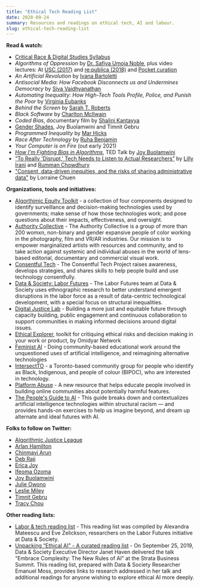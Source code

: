```yaml
---
title: "Ethical Tech Reading List"
date: 2020-09-24
summary: Resources and readings on ethical tech, AI and labour.
slug: ethical-tech-reading-list
---
```


**Read & watch:**

- [Critical Race & Digital Studies Syllabus](https://criticalracedigitalstudies.com/syllabus/)
- _Algorithms of Oppression_ by [Dr. Safiya Umoja Noble](https://twitter.com/safiyanoble), plus video lectures: At [USC (2017)](https://www.youtube.com/watch?v=oqelqdDIDSs) and [re:publica (2018)](https://www.youtube.com/watch?v=Q7yFysTBpAo) and [Pocket curation](https://blog.getpocket.com/2020/06/the-bias-embedded-in-algorithms/)
- _An Artificial Revolution_ by [Ivana Bartoletti](https://twitter.com/IvanaBartoletti)
- _Antisocial Media: How Facebook Disconnects us and Undermines Democracy_ by [Siva Vaidhyanathan](https://twitter.com/sivavaid)
- _Automating Inequality: How High-Tech Tools Profile, Police, and Punish the Poor_ by [Virginia Eubanks](https://twitter.com/PopTechWorks)
- _Behind the Screen_ by [Sarah T. Roberts](https://twitter.com/ubiquity75)
- _Black Software_ by [Charlton McIlwain](https://twitter.com/cmcilwain)
- _Coded Bias_, documentary film by [Shalini Kantayya](https://twitter.com/shalinikantayya)
- [Gender Shades](http://gendershades.org/), Joy Buolamwini and Timnit Gebru
- _Programmed Inequality_ by [Mar Hicks](https://twitter.com/histoftech)
- _Race After Technology_ by [Ruha Benjamin](https://twitter.com/ruha9)
- _Your Computer is on Fire_ (out early 2021)
- [_How I’m Fighting Bias in Algorithms_](https://www.ted.com/talks/joy_buolamwini_how_i_m_fighting_bias_in_algorithms), TED Talk by [Joy Buolamwini](https://twitter.com/jovialjoy)
- [“To Really 'Disrupt,' Tech Needs to Listen to Actual Researchers”](https://www.wired.com/story/tech-needs-to-listen-to-actual-researchers/) by [Lilly Irani](https://twitter.com/gleemie) and [Rumman Chowdhury](https://twitter.com/ruchowdh)
- ["Consent, data-driven inequities, and the risks of sharing administrative data"](https://poweredbydata.org/blog/2018/6/25/risks-of-sharing-administrative-data) by Lorraine Chuen

**Organizations, tools and initiatives:**

- [Algorthimic Equity Toolkit](https://critplat.org/aekit/) - a collection of four components designed to identify surveillance and decision-making technologies used by governments; make sense of how those technologies work; and pose questions about their impacts, effectiveness, and oversight.
- [Authority Collective](https://authoritycollective.org/) - The Authority Collective is a group of more than 200 womxn, non-binary and gender expansive people of color working in the photography, film and VR/AR industries. Our mission is to empower marginalized artists with resources and community, and to take action against systemic and individual abuses in the world of lens-based editorial, documentary and commercial visual work.
- [Consentful Tech](https://www.consentfultech.io/) - The Consentful Tech Project raises awareness, develops strategies, and shares skills to help people build and use technology consentfully.
- [Data & Society: Labor Futures](https://datasociety.net/research/labor_futures/) - The Labor Futures team at Data & Society uses ethnographic research to better understand emergent disruptions in the labor force as a result of data-centric technological development, with a special focus on structural inequalities.
- [Digital Justice Lab](https://digitaljusticelab.ca/about) - Building a more just and equitable future through capacity building, public engagement and continuous collaboration to support communities in making informed decisions around digital issues.
- [Ethical Explorer](https://ethicalexplorer.org/), toolkit for critiquing ethical risks and decision making in your work or product, by Omidyar Network
- [Feminist AI](https://www.feminist.ai/) - Doing community-based educational work around the unquestioned uses of artificial intelligence, and reimagining alternative technologies
- [IntersectTO](https://intersectto.gitbook.io/community/) - a Toronto-based community group for people who identify as Black, Indigenous, and people of colour (BIPOC), who are interested in technology.
- [Platform Abuse](https://www.platformabuse.org/) - A new resource that helps educate people involved in building online communities about potentially harmful features.
- [The People's Guide to AI](https://alliedmedia.org/resources/peoples-guide-to-ai) - This guide breaks down and contextualizes artificial intelligence technologies within structural racism — and provides hands-on exercises to help us imagine beyond, and dream up alternate and ideal futures with AI.

**Folks to follow on Twitter:**

- [Algorithmic Justice League](https://twitter.com/AJLUnited)
- [Arlan Hamilton](https://twitter.com/ArlanWasHere)
- [Chinmayi Arun](https://twitter.com/chinmayiarun)
- [Deb Raji](https://twitter.com/rajiinio)
- [Erica Joy](https://twitter.com/EricaJoy)
- [Ifeoma Ozoma](https://twitter.com/IfeomaOzoma)
- [Joy Buolamwini](https://twitter.com/jovialjoy)
- [Julie Owono](https://twitter.com/JulieOwono)
- [Leslie Miley](https://twitter.com/shaft)
- [Timnit Gebru](https://twitter.com/timnitGebru)
- [Tracy Chou](https://twitter.com/triketora)

**Other reading lists:**

- [Labor & tech reading list](https://points.datasociety.net/labor-tech-reading-list-55053bd8099e) - This reading list was compiled by Alexandra Mateescu and Eve Zelickson, researchers on the Labor Futures initiative at Data & Society.
- [Unpacking “Ethical AI” - A curated reading list](https://points.datasociety.net/unpacking-ethical-ai-b770b964c236) - On September 25, 2019, Data & Society Executive Director Janet Haven delivered the talk “Embrace Complexity: The New Rules of AI” at the Strata Business Summit. This reading list, prepared with Data & Society Researcher Emanuel Moss, provides links to research addressed in her talk and additional readings for anyone wishing to explore ethical AI more deeply.
